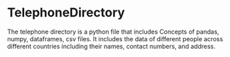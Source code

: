# TelephoneDirectory
The telephone directory is a python file that includes Concepts of pandas, numpy, dataframes, csv files. It includes the data of different people across different countries including their names, contact numbers, and address.
